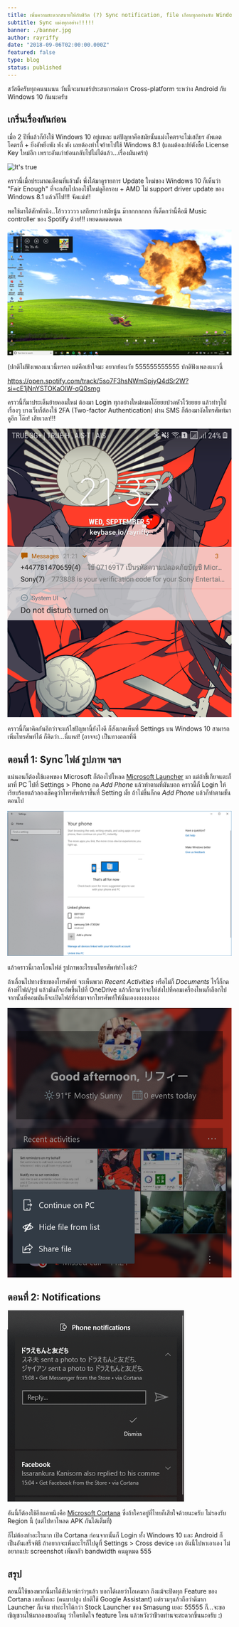 ```yaml
---
title: เพิ่มความสะดวกสบายให้กับชีวิต (?) Sync notification, file เกือบทุกอย่างกับ Windows 10
subtitle: Sync แม่งทุกอย่าง!!!!!
banner: ./banner.jpg
author: rayriffy
date: "2018-09-06T02:00:00.000Z"
featured: false
type: blog
status: published
---
```


สวัสดีครับทุกคนนนนน วันนี้จะมาแชร์ประสบการณ์การ Cross-platform ระหว่าง Android กับ Windows 10 กันนะครับ

## เกริ่นเรื่องกันก่อน

เมื่อ 2 ปีที่แล้วก็ยังใช้ Windows 10 อยู่แหละ แต่ปัญหาคือสมัยนั้นแม่งโคตรจะไม่เสถียร อัพเดตโคตรถี่ + ยิ่งอัพยิ่งพัง พัง พัง เลยต้องทำใจย้ายไปใช้ Windows 8.1 (แถมต้องเปย์ตังซื้อ License Key ใหม่อีก เพราะอันเก่าย้อนกลับไปไม่ได้แล้ว...เรื่องมันเศร้า)

![It's true](https://media.giphy.com/media/5wWf7GR2nhgamhRnEuA/giphy.gif)

คราวนี้เมื่อประมาณเดือนที่แล้วมั้ง พึ่งได้มาดูรายการ Update ใหม่ของ Windows 10 ก็เห็นว่า "Fair Enough" ที่จะกลับไปลองใช้ใหม่ดูอีกรอบ + AMD ไม่ support driver update ของ Windows 8.1 แล้วก็ไป!!! จัดแม่ง!!

พอใช้มาได้สักพักนึง..โอ้วววววว เสถียรกว่าสมัยนู้น ม๊ากกกกกกก ที่เด็ดกว่านี้คือมี Music controller ของ Spotify ด้วย!!! เหยดดดดดดดด

![Windows 10 Desktop feat. Megumin](./win10-desktop.png)

(ปกติไม่ฟังเพลงแนวนี้หรอก แต่คือเข้าใจมะ อยากย้อนวัย 555555555555 ปกติฟังเพลงแนวนี้

https://open.spotify.com/track/5so7F3hsNWmSpjyQ4dSr2W?si=cE1jNnYSTOKaOlW-qQ0smg

คราวนี้ก็มาประเด็นย้ายคอมใหม่ ต้องมา Login ทุกอย่างใหม่หมดโอ๊ยยยปวดหัวโว้ยยยย แล้วทำๆไปเรื่องๆ บางเว็บก็ต้องใช้ 2FA (Two-factor Authentication) ผ่าน SMS ก็ต้องมางัดโทรศัพท์มาดูอีก โอ๊ย! เสียเวลา!!!

![Android Lock Screen](./android-lock.png)

คราวนี้ก็มาคิดกันอีกว่าจะแก้ไขปัญหานี้ยังไงดี ก็สังเกตเห็นที่ Settings บน Windows 10 สามารถเพิ่มโทรศัพท์ได้ ก็คิดว่า...นี่แหล่! (อาจจะ) เป็นทางออกที่ดี

## ตอนที่ 1: Sync ไฟล์ รูปภาพ ฯลฯ

แน่นอนก็ต้องใช้แอพของ Microsoft ก็ต้องไปโหลด [Microsoft Launcher](https://play.google.com/store/apps/details?id=com.microsoft.launcher) มา แต่ถ้าขี้เกียจแตะก็มาที่ PC ไปที่ Settings > Phone กด *Add Phone* แล้วทำตามที่มันบอก คราวนี้ก็ Login ให้เรียบร้อยแล้วลองเช็คดูว่าโทรศัพท์เราขึ้นที่ Setting มั้ย ถ้าไม่ขึ้นก็กด *Add Phone* แล้วก็ทำตามขั้นตอนไป

![Settings > Phone](./settings-phone.png)

แล้วคราวนี้เวลาโอนไฟล์ รูปภาพอะไรบนโทรศัพท์ทำไงล่ะ?

ถ้าเลื่อนไปทางซ้ายของโทรศัพท์ จะเห็นพวก *Recent Activities* หรือไม่ก็ *Documents* ไรงี้ก็กดค้างที่ไฟล์/รูป แล้วมันก็จะอัพขึ้นไปที่ OneDrive แล้วก็ถามว่าจะให้ส่งไปที่คอมเครื่องไหนก็เลือกไป จากนั้นที่คอมมันก็จะเปิดไฟล์ที่ส่งมาจากโทรศัพท์ให้นั่นเองงงงงงงงงง

![Continue on PC](./android-continue-on-pc.png)

## ตอนที่ 2: Notifications

![Windows 10 Notifications](./win10-noti.png)

อันนี้ก็ต้องใช้อีกแอพนึงคือ [Microsoft Cortana](https://play.google.com/store/apps/details?id=com.microsoft.cortana) ซึ่งถ้าใครอยู่ที่ไทยก็เสียใจด้วยนะครับ ไม่รองรับ Region นี้ (แต่ไปหาโหลด APK กันได้เต็มที่)

ก็ไม่ต้องทำอะไรมาก เปิด Cortana ก่อนจากนั้นก็ Login ทั้ง Windows 10 และ Android ก็เป็นอันเสร็จพิธี ถ้าอยากจะเพิ่มอะไรก็ไปดูที่ Settings > Cross device เอา อันนี้ไปหาเอาเอง ไม่อยากแปะ screenshot เพิ่มกลัว bandwidth คนดูหมด 555

## สรุป

ตอนนี้ใช้ของพวกนี้มาได้สัปดาห์กว่าๆแล้ว บอกได้เลยว่าโอเคมาก ถึงแม้จะปิดทุก Feature ของ Cortana เลยก็เถอะ (คนบาปสูง ปกติใช้ Google Assistant) แต่รวมๆแล้วถือว่าดีมาก Launcher ก็แจ่ม ทำอะไรได้กว่า Stock Launcher ของ Smasung เยอะ 55555 ก็...จะขอเชิญชวนให้มาลองของกันดู ว่าใครติดใจ feature ไหน แล้วหวังว่าชีิวตท่านจะสะดวกขึ้นนะครับ :)